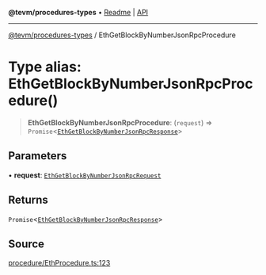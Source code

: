 **@tevm/procedures-types** • [Readme](../README.md) \| [API](../globals.md)

***

[@tevm/procedures-types](../README.md) / EthGetBlockByNumberJsonRpcProcedure

# Type alias: EthGetBlockByNumberJsonRpcProcedure()

> **EthGetBlockByNumberJsonRpcProcedure**: (`request`) => `Promise`\<[`EthGetBlockByNumberJsonRpcResponse`](EthGetBlockByNumberJsonRpcResponse.md)\>

## Parameters

• **request**: [`EthGetBlockByNumberJsonRpcRequest`](EthGetBlockByNumberJsonRpcRequest.md)

## Returns

`Promise`\<[`EthGetBlockByNumberJsonRpcResponse`](EthGetBlockByNumberJsonRpcResponse.md)\>

## Source

[procedure/EthProcedure.ts:123](https://github.com/evmts/tevm-monorepo/blob/main/packages/procedures-types/src/procedure/EthProcedure.ts#L123)
